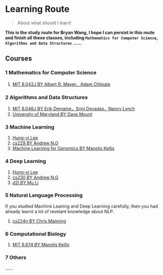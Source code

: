 # Learning Route

> About what should I learn!

**This is the study route for Bryan Wang, I hope I can persist in this route and finish all these classes, including `Mathematics for Computer Science`, `Algorithms and Data Structures` ......**

## Courses

### 1 Mathematics for Computer Science

1. [MIT 6.042J BY Albert R. Meyer、Adam Chlipala](https://www.bilibili.com/video/BV1o64y1a7gT/)

### 2 Algorithms and Data Structures

1. [MIT 6.046J BY Erik Demaine，Srini Devadas，Nancy Lynch](https://www.bilibili.com/video/BV1sf4y1H7vb/)
2. [University of Maryland BY Dave Mount](https://www.bilibili.com/video/BV1Uh411W7VF/)

### 3 Machine Learning

1. [Hung-yi Lee](https://www.bilibili.com/video/BV1fM4y137M4/)
2. [cs229 BY Andrew N.G](https://www.bilibili.com/video/BV1TT4y127Nf/)
3. [Machine Learning for Genomics BY Manolis Kellis](https://www.bilibili.com/video/BV1RM4y1g76r/)

### 4 Deep Learning

1. [Hung-yi Lee](https://www.bilibili.com/video/BV1fM4y137M4/)
2. [cs230 BY Andrew N.G](https://www.bilibili.com/video/BV1Jm4y1S71u/)
3. [d2l BY Mu Li](https://www.bilibili.com/video/BV18h411r7Z7/)

### 5 Natural Language Processing

If you studied Machine Leaning and Deep Learning carefully, then you had already learnt a lot of revelant knowledge about NLP.
1. [cs224n BY Chris Manning](https://www.bilibili.com/video/BV1Yo4y1D7FW/)

### 6 Computational Biology

1. [MIT 6.874 BY Manolis Kellis](https://www.bilibili.com/video/BV1mM4y1G7T9/)

### 7 Others

......
